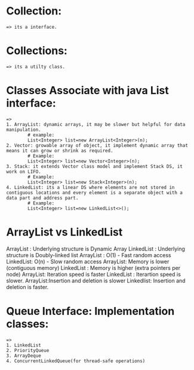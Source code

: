 # Collection:
    => its a interface.
# Collections:
    => its a utilty class.


# Classes Associate with java List interface:
    =>
    1. ArrayList: dynamic arrays, it may be slower but helpful for data manipulation.
            # example:
            List<Integer> list=new ArrayList<Integer>(n);
    2. Vector: growable array of object, it implement dynamic array that means it can grow or shrink as required.
            # Example:
            List<Integer> list=new Vector<Integer>(n);
    3. Stack: it extends Vector class model and implement Stack DS, it work on LIFO.
            # Example:
            List<Integer> list=new Stack<Integer>(n);
    4. LinkedList: its a linear DS where elements are not stored in contiguous locations and every element is a separate object with a data part and address part.
            # Example:
            List<Integer> list=new LinkedList<>();


# ArrayList vs LinkedList
ArrayList : Underlying structure is Dynamic Array
LinkedList : Underlying structure is Doubly-linked list
ArrayList : O(1) - Fast random access
LinkedList: O(n) - Slow random access
ArrayList: Memory is lower (contiguous memory)
LinkedList : Memory is higher (extra pointers per node)
ArrayList: Iteration speed is faster
LinkedList : Iterartion speed is slower.
ArrayList:Insertion and deletion is slower
Linkedlist: Insertion and deletion is faster.


# Queue Interface: Implementation classes:
    =>
    1. LinkedList
    2. PriorityQueue
    3. ArrayDeque
    4. ConcurrentLinkedQueue(for thread-safe operations)
